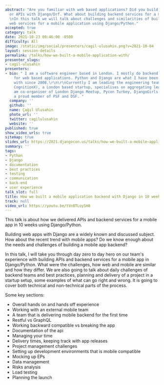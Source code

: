 ```yaml
---
abstract: "Are you familiar with web based applications? Did you build a Django app,
  or APIs with Django/Drf. What about building backend services for a mobile app?
  \nIn this talk we will talk about challenges and similarities of building APIs and
  web services for a mobile application using Django/Python."
accepted: true
category: talk
date: 2021-10-23 09:46:00 -0500
difficulty: All
image: /static/img/social/presenters/cagil-ulusahin.png?v=2021-10-04
layout: session-details
permalink: /talks/how-we-built-a-mobile-application-with/
presenter_slugs:
- cagil-ulusahin
presenters:
- bio: " I am a software engineer based in London. I mostly do backend engineering
    for web based applications. Python and Django are what I have been mostly working
    with since 2008.\r\n\r\nCurrently I am leading the engineering team in CogX (formerly
    CognitionX), a London based startup, specialises on aggregating leadership content.\r\n\r\nI
    am co-organiser of London Django Meetup, Pycon Turkey, DjangoGirls Turkey, and
    a proud member of PSF and DSF. "
  company: ''
  github: ''
  name: Çağıl Ulusahin
  photo_url: ''
  twitter: cagilulusahin
  website: ''
published: true
show_video_urls: true
sitemap: true
slides_url: https://2021.djangocon.us/talks/how-we-built-a-mobile-application-with/
summary: ''
tags:
- Python
- Django
- documentation
- best practices
- testing
- communication
- back-end
- user experience
talk_slot: full
title: How we built a mobile application backend with Django in 10 weeks
track: null
video_url: https://youtu.be/tVn8TLoySH8
---
```


This talk is about how we delivered APIs and backend services for a mobile app in 10 weeks using Django/Python.

Building web apps with Django are a widely known and discussed subject. How about the recent trend with mobile apps? 
Do we know enough about the needs and challenges of building a mobile app backend?

In this talk, I will take you through day zero to day hero on our team's experience with building APIs and backend services for a mobile app in Django/Python.
What were the challenges, how web and mobile are similar and how they differ. We are also going to talk about daily challenges of backend teams and best practices, 
planning and delivery of a project in a startup setup, some examples of what can go right and wrong. It is going to cover both technical and non-technical parts of the process.

Some key sections:

*   Overall hands on and hands off experience
*   Working with an external mobile team
*   A team that is delivering mobile backend for the first time
*   Restful vs GraphQL
*   Working backward compatible vs breaking the app
*   Documentation of the api
*   Managing your time
*   Delivery times, keeping track with app releases
*   Project management challenges
*   Setting up development environments that is mobile compatible 
*   Mocking up EPs
*   Data management
*   Risks analysis
*   Load testing 
*   Planning the launch
